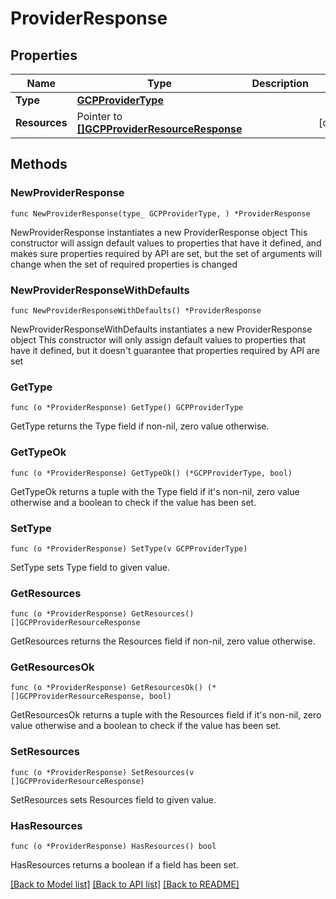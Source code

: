 # ProviderResponse

## Properties

Name | Type | Description | Notes
------------ | ------------- | ------------- | -------------
**Type** | [**GCPProviderType**](GCPProviderType.md) |  | 
**Resources** | Pointer to [**[]GCPProviderResourceResponse**](GCPProviderResourceResponse.md) |  | [optional] 

## Methods

### NewProviderResponse

`func NewProviderResponse(type_ GCPProviderType, ) *ProviderResponse`

NewProviderResponse instantiates a new ProviderResponse object
This constructor will assign default values to properties that have it defined,
and makes sure properties required by API are set, but the set of arguments
will change when the set of required properties is changed

### NewProviderResponseWithDefaults

`func NewProviderResponseWithDefaults() *ProviderResponse`

NewProviderResponseWithDefaults instantiates a new ProviderResponse object
This constructor will only assign default values to properties that have it defined,
but it doesn't guarantee that properties required by API are set

### GetType

`func (o *ProviderResponse) GetType() GCPProviderType`

GetType returns the Type field if non-nil, zero value otherwise.

### GetTypeOk

`func (o *ProviderResponse) GetTypeOk() (*GCPProviderType, bool)`

GetTypeOk returns a tuple with the Type field if it's non-nil, zero value otherwise
and a boolean to check if the value has been set.

### SetType

`func (o *ProviderResponse) SetType(v GCPProviderType)`

SetType sets Type field to given value.


### GetResources

`func (o *ProviderResponse) GetResources() []GCPProviderResourceResponse`

GetResources returns the Resources field if non-nil, zero value otherwise.

### GetResourcesOk

`func (o *ProviderResponse) GetResourcesOk() (*[]GCPProviderResourceResponse, bool)`

GetResourcesOk returns a tuple with the Resources field if it's non-nil, zero value otherwise
and a boolean to check if the value has been set.

### SetResources

`func (o *ProviderResponse) SetResources(v []GCPProviderResourceResponse)`

SetResources sets Resources field to given value.

### HasResources

`func (o *ProviderResponse) HasResources() bool`

HasResources returns a boolean if a field has been set.


[[Back to Model list]](../README.md#documentation-for-models) [[Back to API list]](../README.md#documentation-for-api-endpoints) [[Back to README]](../README.md)


